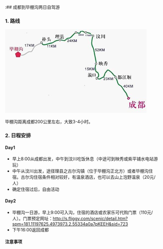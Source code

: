:## 成都到毕棚沟两日自驾游

### 1. 路线
![路线](/Image/Bipenggou.jpg)

毕棚沟距离成都200公里左右，大致3-4小时。

### 2. 日程安排
#### Day1
* 早上8:00从成都出发，中午到汶川吃饭休息（中途可到映秀或紫平铺水电站游玩）
* 中午从汶川出发，途径理县之古尔沟镇（位于毕棚沟正北方）或者毕棚沟住宿。古尔沟住宿条件相对较好，有温泉酒店，也可以去山上泡野温泉（20元/人）
* 确定住宿过后，自由活动

#### Day2
* 毕棚沟一日游，早上9:00可入沟，住宿的酒店或农家乐可代购门票（110元/人）。门票预定网址：http://s.fliggy.com/scenic/detail.htm?spm=181.11197625.4973973.2.55334a0a7pKEEH&sid=723
* 下午16:00返回成都

#### 注意事项
